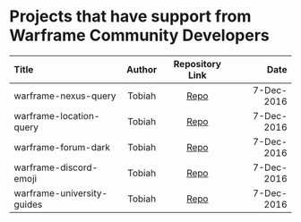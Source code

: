 # Projects that have support from Warframe Community Developers

Title | Author | Repository Link | Date |
:--- | :---: | :---: | -----:|
warframe-nexus-query | Tobiah | [Repo](https://github.com/aliasfalse/warframe-nexus-query) | 7-Dec-2016
warframe-location-query | Tobiah | [Repo](https://github.com/aliasfalse/warframe-location-query) | 7-Dec-2016
warframe-forum-dark | Tobiah | [Repo](https://github.com/Warframe-Community-Developers/warframe-forum-dark) | 7-Dec-2016
warframe-discord-emoji | Tobiah | [Repo](https://github.com/Warframe-Community-Developers/warframe-discord-emoji) | 7-Dec-2016
warframe-university-guides | Tobiah | [Repo](https://github.com/Warframe-Community-Developers/warframe-university-guides) | 7-Dec-2016
